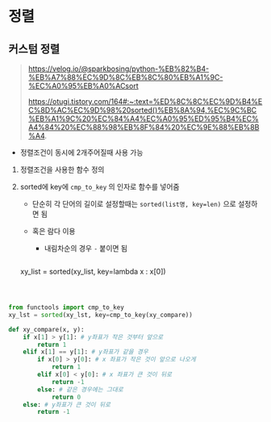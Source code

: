 # 정렬



## 커스텀 정렬

> https://velog.io/@sparkbosing/python-%EB%82%B4-%EB%A7%88%EC%9D%8C%EB%8C%80%EB%A1%9C-%EC%A0%95%EB%A0%ACsort
>
> https://otugi.tistory.com/164#:~:text=%ED%8C%8C%EC%9D%B4%EC%8D%AC%EC%9D%98%20sorted()%EB%8A%94,%EC%9C%BC%EB%A1%9C%20%EC%84%A4%EC%A0%95%ED%95%B4%EC%A4%84%20%EC%88%98%EB%8F%84%20%EC%9E%88%EB%8B%A4.

- 정렬조건이 동시에 2개주어질때 사용 가능

1. 정렬조건을 사용한 함수 정의
2. sorted에 key에 `cmp_to_key` 의 인자로 함수를 넣어줌
   
   - 단순히 각 단어의 길이로 설정할때는 `sorted(list명, key=len)` 으로 설정하면 됨
   
   - 혹은 람다 이용
   
     - 내림차순의 경우 `-` 붙이면 됨
     
     ```python
   xy_list = sorted(xy_list, key=lambda x : x[0])
     ```
     
     

```python
from functools import cmp_to_key
xy_lst = sorted(xy_lst, key=cmp_to_key(xy_compare))

def xy_compare(x, y):
    if x[1] > y[1]: # y좌표가 작은 것부터 앞으로
        return 1
    elif x[1] == y[1]: # y좌표가 같을 경우
        if x[0] > y[0]: # x 좌표가 작은 것이 앞으로 나오게
            return 1
        elif x[0] < y[0]: # x 좌표가 큰 것이 뒤로
            return -1
        else: # 같은 경우에는 그대로
            return 0
    else: # y좌표가 큰 것이 뒤로
        return -1
```



